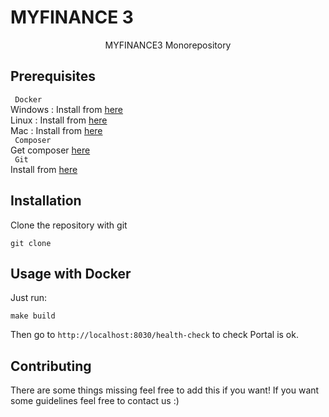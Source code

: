 <h1>MYFINANCE 3</h1>
<p align="center">MYFINANCE3 Monorepository</p>


## Prerequisites
``` Docker```
<br>
Windows : Install from <a href ="https://docs.docker.com/docker-for-windows/install/"> here </a>
<br>
Linux :  Install from <a href="https://docs.docker.com/install/linux/docker-ce/ubuntu/"> here</a> 
<br>
Mac :  Install from <a href="https://docs.docker.com/docker-for-mac/install/"> here</a>
<br>
``` Composer```
<br>
Get composer <a href ="https://getcomposer.org/download/"> here</a>
<br>
``` Git```
<br>
Install from <a href ="https://git-scm.com/book/en/v2/Getting-Started-Installing-Git"> here </a>
## Installation
Clone the repository with git

```
git clone
```

## Usage with Docker

Just run:

```
make build
```

Then go to `http://localhost:8030/health-check` to check Portal is ok.
<br>

## Contributing
There are some things missing feel free to add this if you want! If you want
some guidelines feel free to contact us :)

